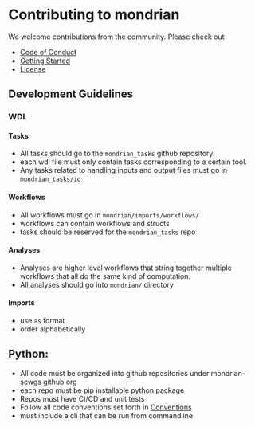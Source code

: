 # Contributing to mondrian

We welcome contributions from the community. Please check out
 - [Code of Conduct](../../CODE_OF_CONDUCT.md)
 - [Getting Started](../../CONTRIBUTING.md)
 - [License](../../LICENSE)

## Development Guidelines

### WDL


#### Tasks
- All tasks should go to the `mondrian_tasks` github repository.
- each wdl file must only contain tasks corresponding to a certain tool.
- Any tasks related to handling inputs and output files must go in `mondrian_tasks/io`

#### Workflows
- All workflows must go in `mondrian/imports/workflows/`
- workflows can contain workflows and structs
- tasks should be reserved for the `mondrian_tasks` repo

#### Analyses
- Analyses are higher level workflows that string together multiple workflows that all do the same kind of computation.
- All analyses should go into `mondrian/` directory

#### Imports
- use `as` format
- order alphabetically


## Python:

- All code must be organized into github repositories under mondrian-scwgs github org
- each repo must be pip installable python package
- Repos must have CI/CD and unit tests 
- Follow all code conventions set forth in [Conventions](python_conventions.md)
- must include a cli that can be run from commandline


